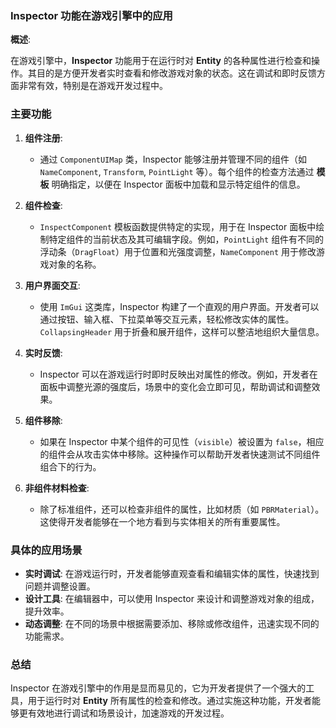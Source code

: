 ### Inspector 功能在游戏引擎中的应用

**概述**:

在游戏引擎中，**Inspector** 功能用于在运行时对 **Entity** 的各种属性进行检查和操作。其目的是方便开发者实时查看和修改游戏对象的状态。这在调试和即时反馈方面非常有效，特别是在游戏开发过程中。

### 主要功能

1. **组件注册**:
   - 通过 `ComponentUIMap` 类，Inspector 能够注册并管理不同的组件（如 `NameComponent`, `Transform`, `PointLight` 等）。每个组件的检查方法通过 **模板** 明确指定，以便在 Inspector 面板中加载和显示特定组件的信息。

2. **组件检查**:
   - `InspectComponent` 模板函数提供特定的实现，用于在 Inspector 面板中绘制特定组件的当前状态及其可编辑字段。例如，`PointLight` 组件有不同的浮动条（`DragFloat`）用于位置和光强度调整，`NameComponent` 用于修改游戏对象的名称。
 
3. **用户界面交互**:
   - 使用 `ImGui` 这类库，Inspector 构建了一个直观的用户界面。开发者可以通过按钮、输入框、下拉菜单等交互元素，轻松修改实体的属性。`CollapsingHeader` 用于折叠和展开组件，这样可以整洁地组织大量信息。

4. **实时反馈**:
   - Inspector 可以在游戏运行时即时反映出对属性的修改。例如，开发者在面板中调整光源的强度后，场景中的变化会立即可见，帮助调试和调整效果。

5. **组件移除**:
   - 如果在 Inspector 中某个组件的可见性（`visible`）被设置为 `false`，相应的组件会从攻击实体中移除。这种操作可以帮助开发者快速测试不同组件组合下的行为。

6. **非组件材料检查**:
   - 除了标准组件，还可以检查非组件的属性，比如材质（如 `PBRMaterial`）。这使得开发者能够在一个地方看到与实体相关的所有重要属性。

### 具体的应用场景

- **实时调试**: 在游戏运行时，开发者能够直观查看和编辑实体的属性，快速找到问题并调整设置。
- **设计工具**: 在编辑器中，可以使用 Inspector 来设计和调整游戏对象的组成，提升效率。
- **动态调整**: 在不同的场景中根据需要添加、移除或修改组件，迅速实现不同的功能需求。

### 总结

Inspector 在游戏引擎中的作用是显而易见的，它为开发者提供了一个强大的工具，用于运行时对 **Entity** 所有属性的检查和修改。通过实施这种功能，开发者能够更有效地进行调试和场景设计，加速游戏的开发过程。